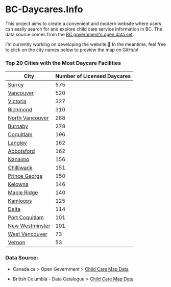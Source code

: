 # BC-Daycares.Info

This project aims to create a convenient and modern website where users can easily search for and explore child care service information in BC. The data source comes from the [BC government's open data set](#data-source).

I’m currently working on developing the website.💪 In the meantime, feel free to click on the city names below to preview the map on GitHub!

### Top 20 Cities with the Most Daycare Facilities

| City          | Number of Licensed Daycares |
| ------------- | ------------- |
| [Surrey](dataset/20241126/surrey.geojson) | 575 |
| [Vancouver](dataset/20241126/vancouver.geojson) | 520 |
| [Victoria](dataset/20241126/victoria.geojson) | 327 |
| [Richmond](dataset/20241126/richmond.geojson) | 310 |
| [North Vancouver](dataset/20241126/north_vancouver.geojson) | 288 |
| [Burnaby](dataset/20241126/burnaby.geojson) | 278 |
| [Coquitlam](dataset/20241126/coquitlam.geojson) | 196 |
| [Langley](dataset/20241126/langley.geojson) | 162 |
| [Abbotsford](dataset/20241126/abbotsford.geojson) | 162 |
| [Nanaimo](dataset/20241126/nanaimo.geojson) | 156 |
| [Chilliwack](dataset/20241126/chilliwack.geojson) | 151 |
| [Prince George](dataset/20241126/prince_george.geojson) | 150 |
| [Kelowna](dataset/20241126/kelowna.geojson) | 146 |
| [Maple Ridge](dataset/20241126/maple_ridge.geojson) | 140 |
| [Kamloops](dataset/20241126/kamloops.geojson) | 125 |
| [Delta](dataset/20241126/delta.geojson) | 114 |
| [Port Coquitlam](dataset/20241126/port_coquitlam.geojson) | 101 |
| [New Westminster](dataset/20241126/new_westminster.geojson) | 101 |
| [West Vancouver](dataset/20241126/west_vancouver.geojson) | 73 |
| [Vernon](dataset/20241126/vernon.geojson) | 53 |


### Data Source:

- Canada.ca > Open Gevernment > [Child Care Map Data](https://open.canada.ca/data/en/dataset/4cc207cc-ff03-44f8-8c5f-415af5224646)

- British Columbia - Data Catalogue > [Child Care Map Data](https://catalogue.data.gov.bc.ca/dataset/child-care-map-data/resource/9a9f14e1-03ea-4a11-936a-6e77b15eeb39)
